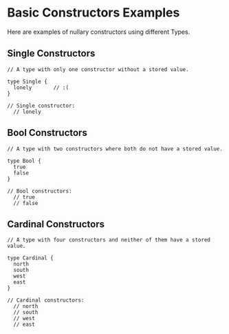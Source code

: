 # Basic Constructors Examples

Here are examples of nullary constructors using different Types.

## Single Constructors

```Rust,ignore
// A type with only one constructor without a stored value.

type Single {
  lonely       // :(
}

// Single constructor: 
  // lonely
```

## Bool Constructors

```Rust,ignore
// A type with two constructors where both do not have a stored value.

type Bool { 
  true
  false 
}

// Bool constructors:
  // true
  // false
```

## Cardinal Constructors

```Rust,ignore
// A type with four constructors and neither of them have a stored value.

type Cardinal { 
  north  
  south  
  west   
  east     
}

// Cardinal constructors: 
  // north
  // south
  // west
  // east
```